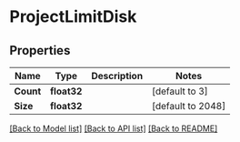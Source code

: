 # ProjectLimitDisk

## Properties

Name | Type | Description | Notes
------------ | ------------- | ------------- | -------------
**Count** | **float32** |  | [default to 3]
**Size** | **float32** |  | [default to 2048]

[[Back to Model list]](../README.md#documentation-for-models) [[Back to API list]](../README.md#documentation-for-api-endpoints) [[Back to README]](../README.md)


